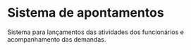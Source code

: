 # Sistema de apontamentos

<p>Sistema para lançamentos das atividades dos funcionários e acompanhamento das demandas.</p>
